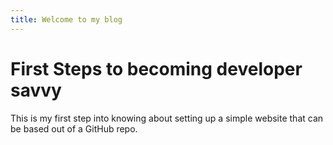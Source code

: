 ```yaml
---
title: Welcome to my blog
---
```


# First Steps to becoming developer savvy

This is my first step into knowing about setting up a simple website that can be based out of a GitHub repo.

